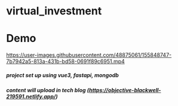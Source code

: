 # virtual_investment

# Demo

https://user-images.githubusercontent.com/48875061/155848747-7b7942a5-813a-431b-bd58-0691f89c6951.mp4

##### project set up using vue3, fastapi, mongodb
##### content will upload in tech blog (https://objective-blackwell-219591.netlify.app/)

